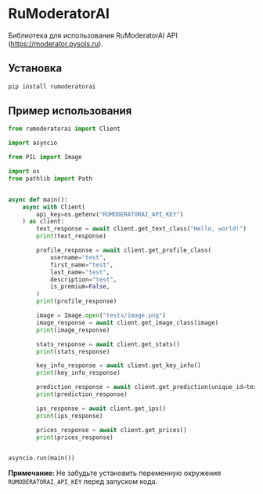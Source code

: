 # RuModeratorAI

Библиотека для использования RuModeratorAI API (https://moderator.pysols.ru).

## Установка

```bash
pip install rumoderatorai
```

## Пример использования

```python
from rumoderatorai import Client

import asyncio

from PIL import Image

import os
from pathlib import Path


async def main():
    async with Client(
        api_key=os.getenv("RUMODERATORAI_API_KEY")
    ) as client:
        text_response = await client.get_text_class("Hello, world!")
        print(text_response)

        profile_response = await client.get_profile_class(
            username="test",
            first_name="test",
            last_name="test",
            description="test",
            is_premium=False,
        )
        print(profile_response)

        image = Image.open("tests/image.png")
        image_response = await client.get_image_class(image)
        print(image_response)

        stats_response = await client.get_stats()
        print(stats_response)

        key_info_response = await client.get_key_info()
        print(key_info_response)

        prediction_response = await client.get_prediction(unique_id=text_response.unique_id)
        print(prediction_response)

        ips_response = await client.get_ips()
        print(ips_response)

        prices_response = await client.get_prices()
        print(prices_response)


asyncio.run(main())
```

**Примечание:** Не забудьте установить переменную окружения `RUMODERATORAI_API_KEY` перед запуском кода.
